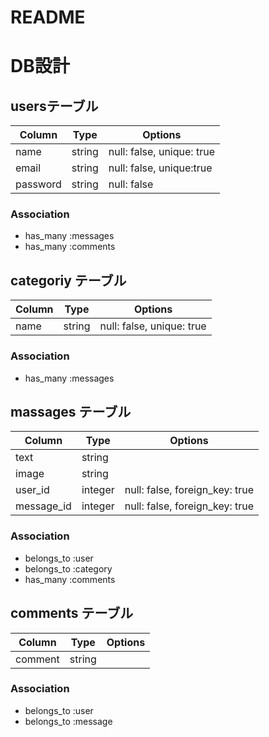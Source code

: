 # README
# DB設計

## usersテーブル
|Column|Type|Options|
|------|----|-------|
|name|string|null: false, unique: true|
|email|string|null: false, unique:true|
|password|string|null: false|

### Association
- has_many :messages
- has_many :comments

## categoriy テーブル
|Column|Type|Options|
|------|----|-------|
|name|string|null: false, unique: true|

### Association
- has_many :messages

## massages テーブル
|Column|Type|Options|
|------|----|-------|
|text|string|
|image|string|
|user_id|integer|null: false, foreign_key: true|
|message_id|integer|null: false, foreign_key: true|

### Association
- belongs_to :user
- belongs_to :category
- has_many :comments

## comments テーブル
|Column|Type|Options|
|------|----|-------|
|comment|string|

### Association
- belongs_to :user
- belongs_to :message